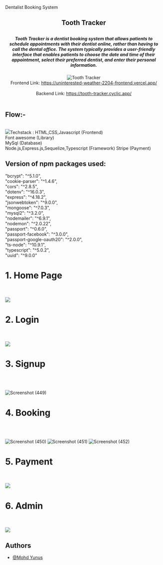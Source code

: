 
Dentalist Booking System

<div align="center">
<h2>Tooth Tracker<h2>
<h5>Tooth Tracker is a dentist booking system that allows patients to schedule appointments with their dentist online, rather than having to call the dental office. The system typically provides a user-friendly interface that enables patients to choose the date and time of their appointment, select their preferred dentist, and enter their personal information.</h5>

  ![Tooth Tracker](https://user-images.githubusercontent.com/112674221/229418884-02368d0e-c361-4314-be19-0be2243a6d5b.png)
  <br>
  Frontend Link: https://uninterested-weather-2204-frontend.vercel.app/ <br> <br>
  Backend Link: https://tooth-tracker.cyclic.app/ <br> <br>
  

</div>
<h2>Flow:-</h2>
<br>
<img src="https://user-images.githubusercontent.com/112674221/229432409-847bfc8d-a219-4bb5-b9fc-689ecded3c81.jpeg"

  
  <h2>Techstack : </h2>
HTML,CSS,Javascript (Frontend) <br>
Font awesome (Library) <br>
MySql (Database) <br>
Node.js,Express.js,Sequelize,Typescript (Framework) 
Stripe (Payment)
  <br>
  
  <h2>Version of npm packages used:</h2>
  "bcrypt": "^5.1.0",
  <br>
    "cookie-parser": "^1.4.6",
  <br>
    "cors": "^2.8.5",
  <br>
    "dotenv": "^16.0.3",
  <br>
    "express": "^4.18.2",
  <br>
    "jsonwebtoken": "^9.0.0",
  <br>
    "mongoose": "^7.0.3",
  <br>
    "mysql2": "^3.2.0",
  <br>
    "nodemailer": "^6.9.1",
  <br>
    "nodemon": "^2.0.22",
  <br>
    "passport": "^0.6.0",
  <br>
    "passport-facebook": "^3.0.0",
  <br>
    "passport-google-oauth20": "^2.0.0",
  <br>
    "ts-node": "^10.9.1",
  <br>
    "typescript": "^5.0.2",
  <br>
    "uuid": "^9.0.0"
  
  
  <h1>1.  Home Page  </h1><br><br>
  <img src="https://user-images.githubusercontent.com/112674221/229420654-84b13fc6-0a57-4474-94a0-fdb7b936278c.png">
  
  
  <h1>2. Login  </h1>
  <br><br>
  <img src="https://user-images.githubusercontent.com/112674221/229420797-a23ee471-6dfb-4e43-b36d-eea25cc90c00.png">

  
   <h1>3. Signup  </h1>
  <br><br>
  
  ![Screenshot (449)](https://user-images.githubusercontent.com/112674221/229420897-3afa74a0-4a93-4e72-a454-970303c2d05d.png)
  
  <h1>4. Booking  </h1>
  <br><br>
  
  ![Screenshot (450)](https://user-images.githubusercontent.com/112674221/229420997-7478a01e-dfea-4154-91ca-e4964233b84e.png)
  ![Screenshot (451)](https://user-images.githubusercontent.com/112674221/229421062-2e2d6ed9-a9a2-49ab-b994-d23396a49ec3.png)
  ![Screenshot (452)](https://user-images.githubusercontent.com/112674221/229421124-fd2f034f-b55e-4d97-b5ed-4bb5c8669b0e.png)
  
  <h1>5. Payment  </h1>
  <br><br>
  <img src="https://user-images.githubusercontent.com/112674221/229421230-aee77286-862f-4ed5-86a0-fef24e5bc466.png">
  
  
  <h1>6. Admin  </h1>
  <br><br>
  <img src="https://user-images.githubusercontent.com/112674221/229421317-03273d17-fbf0-4bcc-8429-f57876561885.png">
  
## Authors
- [@Mohd Yunus](https://github.com/Yunuslala)
